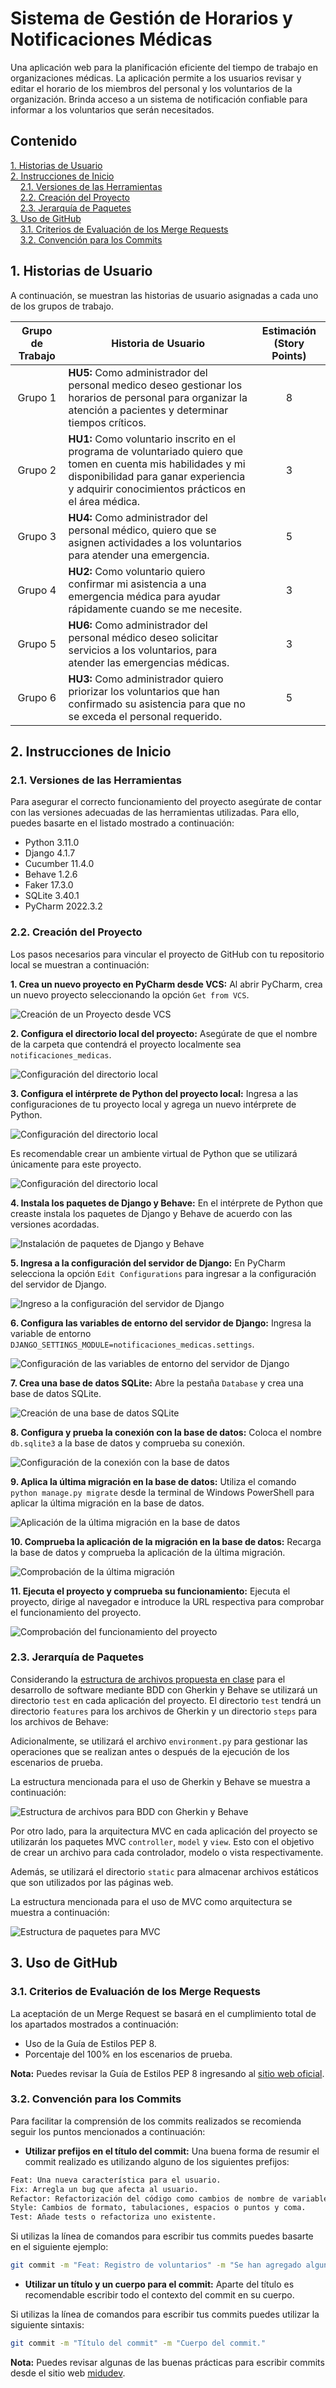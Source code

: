 # Sistema de Gestión de Horarios y Notificaciones Médicas

Una aplicación web para la planificación eficiente del tiempo de trabajo en organizaciones médicas. La aplicación permite a los usuarios revisar y editar el horario de los miembros del personal y los voluntarios de la organización. Brinda acceso a un sistema de notificación confiable para informar a los voluntarios que serán necesitados.

## Contenido
[1. Historias de Usuario](#1-historias-de-usuario)  
[2. Instrucciones de Inicio](#2-instrucciones-de-inicio)  
&nbsp;&nbsp;&nbsp;&nbsp;[2.1. Versiones de las Herramientas](#21-versiones-de-las-herramientas)  
&nbsp;&nbsp;&nbsp;&nbsp;[2.2. Creación del Proyecto](#22-creación-del-proyecto)  
&nbsp;&nbsp;&nbsp;&nbsp;[2.3. Jerarquía de Paquetes](#23-jerarquía-de-paquetes)  
[3. Uso de GitHub](#3-uso-de-github)  
&nbsp;&nbsp;&nbsp;&nbsp;[3.1. Criterios de Evaluación de los Merge Requests](#31-criterios-de-evaluación-de-los-merge-requests)  
&nbsp;&nbsp;&nbsp;&nbsp;[3.2. Convención para los Commits](#32-convención-para-los-commits)  

## 1. Historias de Usuario

A continuación, se muestran las historias de usuario asignadas a cada uno de los grupos de trabajo. 

| **Grupo de Trabajo** | **Historia de Usuario**                                                                                                                                                                                      | **Estimación (Story Points)** |
|:--------------------:|--------------------------------------------------------------------------------------------------------------------------------------------------------------------------------------------------------------|:-----------------------------:|
|       Grupo 1        | **HU5:** Como administrador del personal medico deseo gestionar los horarios de personal para organizar la atención a pacientes y determinar tiempos críticos.                                               |               8               |
|       Grupo 2        | **HU1:** Como voluntario inscrito en el programa de voluntariado quiero que tomen en cuenta mis habilidades y mi disponibilidad para ganar experiencia y adquirir conocimientos prácticos en el área médica. |               3               |
|       Grupo 3        | **HU4:** Como administrador del personal médico, quiero que se asignen actividades a los voluntarios para atender una emergencia.                                                                            |               5               |
|       Grupo 4        | **HU2:** Como voluntario quiero confirmar mi asistencia a una emergencia médica para ayudar rápidamente cuando se me necesite.                                                                               |               3               |
|       Grupo 5        | **HU6:** Como administrador del personal médico deseo solicitar servicios a los voluntarios, para atender las emergencias médicas.                                                                           |               3               |
|       Grupo 6        | **HU3:** Como administrador quiero priorizar los voluntarios que han confirmado su asistencia para que no se exceda el personal requerido.                                                                   |               5               |

## 2. Instrucciones de Inicio

### 2.1. Versiones de las Herramientas

Para asegurar el correcto funcionamiento del proyecto asegúrate de contar con las versiones adecuadas de las herramientas utilizadas. Para ello, puedes basarte en el listado mostrado a continuación:

* Python 3.11.0
* Django 4.1.7
* Cucumber 11.4.0
* Behave 1.2.6
* Faker 17.3.0
* SQLite 3.40.1
* PyCharm 2022.3.2

### 2.2. Creación del Proyecto

Los pasos necesarios para vincular el proyecto de GitHub con tu repositorio local se muestran a continuación:

**1. Crea un nuevo proyecto en PyCharm desde VCS:** Al abrir PyCharm, crea un nuevo proyecto seleccionando la opción ```Get from VCS```.

![Creación de un Proyecto desde VCS](https://i.ibb.co/WnWBcBp/01.png)

**2. Configura el directorio local del proyecto:** Asegúrate de que el nombre de la carpeta que contendrá el proyecto localmente sea ```notificaciones_medicas```.

![Configuración del directorio local](https://i.ibb.co/h9hjdRB/02.png)

**3. Configura el intérprete de Python del proyecto local:** Ingresa a las configuraciones de tu proyecto local y agrega un nuevo intérprete de Python.

![Configuración del directorio local](https://i.ibb.co/G5pQVh0/03.png)

Es recomendable crear un ambiente virtual de Python que se utilizará únicamente para este proyecto.

![Configuración del directorio local](https://i.ibb.co/Fnvbx5L/04.png)

**4. Instala los paquetes de Django y Behave:** En el intérprete de Python que creaste instala los paquetes de Django y Behave de acuerdo con las versiones acordadas.

![Instalación de paquetes de Django y Behave](https://i.ibb.co/BgNPr7P/05.png)

**5. Ingresa a la configuración del servidor de Django:** En PyCharm selecciona la opción ```Edit Configurations``` para ingresar a la configuración del servidor de Django. 

![Ingreso a la configuración del servidor de Django](https://i.ibb.co/PFgYqGR/06.png)

**6. Configura las variables de entorno del servidor de Django:** Ingresa la variable de entorno ```DJANGO_SETTINGS_MODULE=notificaciones_medicas.settings```.

![Configuración de las variables de entorno del servidor de Django](https://i.ibb.co/C1DNd04/07.png)

**7. Crea una base de datos SQLite:** Abre la pestaña ```Database``` y crea una base de datos SQLite.

![Creación de una base de datos SQLite](https://i.ibb.co/LQMWmFN/08.png)

**8. Configura y prueba la conexión con la base de datos:** Coloca el nombre ```db.sqlite3``` a la base de datos y comprueba su conexión.

![Configuración de la conexión con la base de datos](https://i.ibb.co/rthKs5s/09.png)

**9. Aplica la última migración en la base de datos:** Utiliza el comando ```python manage.py migrate``` desde la terminal de Windows PowerShell para aplicar la última migración en la base de datos.

![Aplicación de la última migración en la base de datos](https://i.ibb.co/h7C3qRw/10.png)

**10. Comprueba la aplicación de la migración en la base de datos:** Recarga la base de datos y comprueba la aplicación de la última migración.

![Comprobación de la última migración](https://i.ibb.co/Kmpg0PL/11.png)

**11. Ejecuta el proyecto y comprueba su funcionamiento:** Ejecuta el proyecto, dirige al navegador e introduce la URL respectiva para comprobar el funcionamiento del proyecto.

![Comprobación del funcionamiento del proyecto](https://i.ibb.co/3sHdDmp/12.png)

### 2.3. Jerarquía de Paquetes

Considerando la [estructura de archivos propuesta en clase](https://coggle.it/diagram/YKwIGLwdFm3ufpye/t/bdd/bbc003c7d1c0544999001d47e8effe4a9987a3226e473307526633410016956a) para el desarrollo de software mediante BDD con Gherkin y Behave se utilizará un directorio ```test``` en cada aplicación del proyecto. El directorio ```test``` tendrá un directorio ```features``` para los archivos de Gherkin y un directorio ```steps``` para los archivos de Behave:

Adicionalmente, se utilizará el archivo ```environment.py``` para gestionar las operaciones que se realizan antes o después de la ejecución de los escenarios de prueba.

La estructura mencionada para el uso de Gherkin y Behave se muestra a continuación:

![Estructura de archivos para BDD con Gherkin y Behave](https://i.ibb.co/p2HQPJ6/tests.png)

Por otro lado, para la arquitectura MVC en cada aplicación del proyecto se utilizarán los paquetes MVC ```controller```, ```model``` y ```view```. Esto con el objetivo de crear un archivo para cada controlador, modelo o vista respectivamente.

Además, se utilizará el directorio ```static``` para almacenar archivos estáticos que son utilizados por las páginas web.

La estructura mencionada para el uso de MVC como arquitectura se muestra a continuación:

![Estructura de paquetes para MVC](https://i.ibb.co/MkzpFPd/mvc.png)

## 3. Uso de GitHub

### 3.1. Criterios de Evaluación de los Merge Requests

La aceptación de un Merge Request se basará en el cumplimiento total de los apartados mostrados a continuación:

* Uso de la Guía de Estilos PEP 8.
* Porcentaje del 100% en los escenarios de prueba.

**Nota:** Puedes revisar la Guía de Estilos PEP 8 ingresando al [sitio web oficial](https://peps.python.org/pep-0008/). 

### 3.2. Convención para los Commits

Para facilitar la comprensión de los commits realizados se recomienda seguir los puntos mencionados a continuación:

* **Utilizar prefijos en el título del commit:** Una buena forma de resumir el commit realizado es utilizando alguno de los siguientes prefijos:

```bash
Feat: Una nueva característica para el usuario.
Fix: Arregla un bug que afecta al usuario.
Refactor: Refactorización del código como cambios de nombre de variables o funciones.
Style: Cambios de formato, tabulaciones, espacios o puntos y coma.
Test: Añade tests o refactoriza uno existente.
```
    
Si utilizas la línea de comandos para escribir tus commits puedes basarte en el siguiente ejemplo:

```bash
git commit -m "Feat: Registro de voluntarios" -m "Se han agregado algunos métodos en la clase Voluntario para permitir el registro de voluntarios."
```

* **Utilizar un título y un cuerpo para el commit:** Aparte del título es recomendable escribir todo el contexto del commit en su cuerpo.

Si utilizas la línea de comandos para escribir tus commits puedes utilizar la siguiente sintaxis:

```bash
git commit -m "Título del commit" -m "Cuerpo del commit."
```

**Nota:** Puedes revisar algunas de las buenas prácticas para escribir commits desde el sitio web [midudev](https://midu.dev/buenas-practicas-escribir-commits-git/). 
